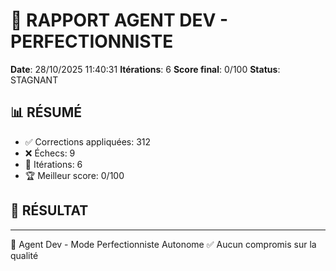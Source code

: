 # 🔧 RAPPORT AGENT DEV - PERFECTIONNISTE

**Date**: 28/10/2025 11:40:31
**Itérations**: 6
**Score final**: 0/100
**Status**: STAGNANT

## 📊 RÉSUMÉ

- ✅ Corrections appliquées: 312
- ❌ Échecs: 9
- 🔄 Itérations: 6
- 🏆 Meilleur score: 0/100

## 🎯 RÉSULTAT





---

🤖 Agent Dev - Mode Perfectionniste Autonome
✅ Aucun compromis sur la qualité
